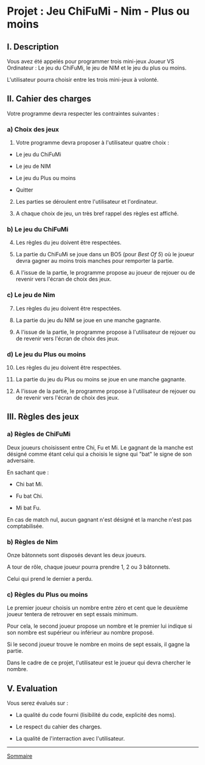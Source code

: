 # Projet : Jeu ChiFuMi - Nim - Plus ou moins

## I. Description

Vous avez été appelés pour programmer trois mini-jeux Joueur VS Ordinateur : Le jeu du ChiFuMi, le jeu de NIM et le jeu du plus ou moins.

L'utilisateur pourra choisir entre les trois mini-jeux à volonté.

## II. Cahier des charges

Votre programme devra respecter les contraintes suivantes :

### a) Choix des jeux

1. Votre programme devra proposer à l'utilisateur quatre choix :

- Le jeu du ChiFuMi

- Le jeu de NIM

- Le jeu du Plus ou moins

- Quitter

2. Les parties se déroulent entre l'utilisateur et l'ordinateur.

3. A chaque choix de jeu, un très bref rappel des règles est affiché.

### b) Le jeu du ChiFuMi

4. Les règles du jeu doivent être respectées.

5. La partie du ChiFuMi se joue dans un BO5 (pour *Best Of 5*) où le joueur devra gagner au moins trois manches pour remporter la partie.

6. A l'issue de la partie, le programme propose au joueur de rejouer ou de revenir vers l'écran de choix des jeux.

### c) Le jeu de Nim

7. Les règles du jeu doivent être respectées.

8. La partie du jeu du NIM se joue en une manche gagnante.

9. A l'issue de la partie, le programme propose à l'utilisateur de rejouer ou de revenir vers l'écran de choix des jeux.

### d) Le jeu du Plus ou moins

10. Les règles du jeu doivent être respectées.

11. La partie du jeu du Plus ou moins se joue en une manche gagnante.

12. A l'issue de la partie, le programme propose à l'utilisateur de rejouer ou de revenir vers l'écran de choix des jeux.

## III. Règles des jeux

### a) Règles de ChiFuMi

Deux joueurs choisissent entre Chi, Fu et Mi. Le gagnant de la manche est désigné comme étant celui qui a choisis le signe qui "bat" le signe de son adversaire.

En sachant que :

- Chi bat Mi.

- Fu bat Chi.

- Mi bat Fu.

En cas de match nul, aucun gagnant n'est désigné et la manche n'est pas comptabilisée.

### b) Règles de Nim

Onze bâtonnets sont disposés devant les deux joueurs.

A tour de rôle, chaque joueur pourra prendre $1$, $2$ ou $3$ bâtonnets.

Celui qui prend le dernier a perdu.

### c) Règles du Plus ou moins

Le premier joueur choisis un nombre entre zéro et cent que le deuxième joueur tentera de retrouver en sept essais minimum.

Pour cela, le second joueur propose un nombre et le premier lui indique si son nombre est supérieur ou inférieur au nombre proposé.

Si le second joueur trouve le nombre en moins de sept essais, il gagne la partie.

Dans le cadre de ce projet, l'utilisateur est le joueur qui devra chercher le nombre.

## V. Evaluation

Vous serez évalués sur :

- La qualité du code fourni (lisibilité du code, explicité des noms).

- Le respect du cahier des charges.

- La qualité de l'interraction avec l'utilisateur.

_______________

[Sommaire](./../README.md)


